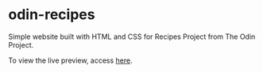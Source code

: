 # odin-recipes

Simple website built with HTML and CSS for Recipes Project from The Odin Project.

To view the live preview, access [here]().
